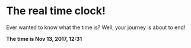 # The real time clock!

Ever wanted to know what the time is? Well, your journey is about to end!

**The time is Nov 13, 2017, 12:31**